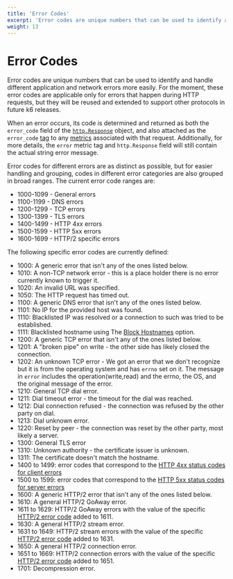 ```yaml
---
title: 'Error Codes'
excerpt: 'Error codes are unique numbers that can be used to identify and handle different application and network errors more easily.'
weight: 13
---
```


# Error Codes

Error codes are unique numbers that can be used to identify and handle different application and network errors more easily. For the moment, these error codes are applicable only for errors that happen during HTTP requests, but they will be reused and extended to support other protocols in future k6 releases.

When an error occurs, its code is determined and returned as both the `error_code` field of the [`http.Response`](/docs/k6/<K6_VERSION>/javascript-api/k6-http/response) object, and also attached as the `error_code` [tag](/docs/k6/<K6_VERSION>/using-k6/tags-and-groups) to any [metrics](/docs/k6/<K6_VERSION>/using-k6/metrics) associated with that request. Additionally, for more details, the `error` metric tag and `http.Response` field will still contain the actual string error message.

Error codes for different errors are as distinct as possible, but for easier handling and grouping, codes in different error categories are also grouped in broad ranges. The current error code ranges are:

- 1000-1099 - General errors
- 1100-1199 - DNS errors
- 1200-1299 - TCP errors
- 1300-1399 - TLS errors
- 1400-1499 - HTTP 4xx errors
- 1500-1599 - HTTP 5xx errors
- 1600-1699 - HTTP/2 specific errors

The following specific error codes are currently defined:

- 1000: A generic error that isn't any of the ones listed below.
- 1010: A non-TCP network error - this is a place holder there is no error currently known to trigger it.
- 1020: An invalid URL was specified.
- 1050: The HTTP request has timed out.
- 1100: A generic DNS error that isn't any of the ones listed below.
- 1101: No IP for the provided host was found.
- 1110: Blacklisted IP was resolved or a connection to such was tried to be established.
- 1111: Blacklisted hostname using The [Block Hostnames](/docs/k6/<K6_VERSION>/using-k6/k6-options/reference#block-hostnames) option.
- 1200: A generic TCP error that isn't any of the ones listed below.
- 1201: A "broken pipe" on write - the other side has likely closed the connection.
- 1202: An unknown TCP error - We got an error that we don't recognize but it is from the operating system and has `errno` set on it. The message in `error` includes the operation(write,read) and the errno, the OS, and the original message of the error.
- 1210: General TCP dial error.
- 1211: Dial timeout error - the timeout for the dial was reached.
- 1212: Dial connection refused - the connection was refused by the other party on dial.
- 1213: Dial unknown error.
- 1220: Reset by peer - the connection was reset by the other party, most likely a server.
- 1300: General TLS error
- 1310: Unknown authority - the certificate issuer is unknown.
- 1311: The certificate doesn't match the hostname.
- 1400 to 1499: error codes that correspond to the [HTTP 4xx status codes for client errors](https://en.wikipedia.org/wiki/List_of_HTTP_status_codes#4xx_Client_errors)
- 1500 to 1599: error codes that correspond to the [HTTP 5xx status codes for server errors](https://en.wikipedia.org/wiki/List_of_HTTP_status_codes#5xx_Server_errors)
- 1600: A generic HTTP/2 error that isn't any of the ones listed below.
- 1610: A general HTTP/2 GoAway error.
- 1611 to 1629: HTTP/2 GoAway errors with the value of the specific [HTTP/2 error code](https://tools.ietf.org/html/rfc7540#section-7) added to 1611.
- 1630: A general HTTP/2 stream error.
- 1631 to 1649: HTTP/2 stream errors with the value of the specific [HTTP/2 error code](https://tools.ietf.org/html/rfc7540#section-7) added to 1631.
- 1650: A general HTTP/2 connection error.
- 1651 to 1669: HTTP/2 connection errors with the value of the specific [HTTP/2 error code](https://tools.ietf.org/html/rfc7540#section-7) added to 1651.
- 1701: Decompression error.
